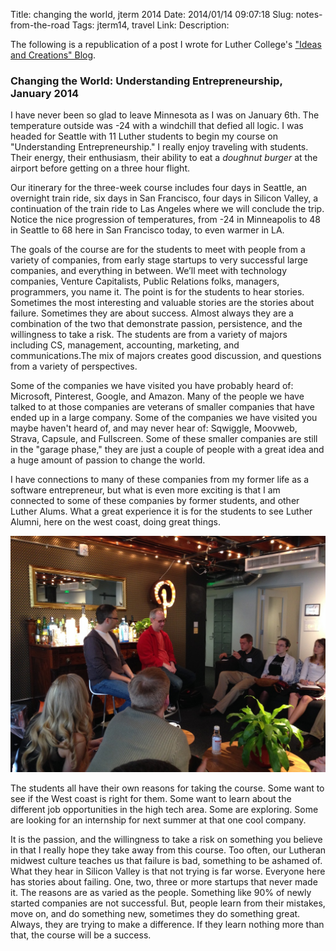 Title: changing the world, jterm 2014
Date: 2014/01/14 09:07:18
Slug: notes-from-the-road
Tags: jterm14, travel
Link: 
Description: 


The following is a republication of a post I wrote for Luther College's ["Ideas and Creations" Blog](https://www.luther.edu/ideas-creations-blog/).

### Changing the World: Understanding Entrepreneurship, January 2014

I have never been so glad to leave Minnesota as I was on January 6th.  The temperature outside was -24 with a windchill that defied all logic.  I was headed for Seattle with 11 Luther students to begin my course on "Understanding Entrepreneurship."  I really enjoy traveling with students.  Their energy, their enthusiasm, their ability to eat a *doughnut burger* at the airport before getting on a three hour flight.

Our itinerary for the three-week course includes four days in Seattle, an overnight train ride, six days in San Francisco, four days in Silicon Valley, a continuation of the train ride to Las Angeles where we will conclude the trip.  Notice the nice progression of temperatures, from -24 in Minneapolis to 48 in Seattle to 68 here in San Francisco today, to even warmer in LA.

<!-- TEASER_END -->

The goals of the course are for the students to meet with people from a variety of companies, from early stage startups to very successful large companies, and everything in between.  We’ll meet with technology companies, Venture Capitalists, Public Relations folks, managers, programmers, you name it.  The point is for the students to hear stories.  Sometimes the most interesting and valuable stories are the stories about failure.  Sometimes they are about success.  Almost always they are a combination of the two that demonstrate passion, persistence, and the willingness to take a risk.  The students are from a variety of majors including CS, management, accounting, marketing, and communications.The mix of majors creates good discussion, and questions from a variety of perspectives. 


Some of the companies we have visited you have probably heard of:  Microsoft, Pinterest, Google, and Amazon. Many of the people we have talked to at those companies are veterans of smaller companies that have ended up in a large company.  Some of the companies we have visited you maybe haven't heard of, and may never hear of:  Sqwiggle, Moovweb, Strava, Capsule, and Fullscreen.  Some of these smaller companies are still in the "garage phase," they are just a couple of people with a great idea and a huge amount of passion to change the world.  

I have connections to many of these companies from my former life as a software entrepreneur, but what is even more exciting is that I am connected to some of these companies by former students, and other Luther Alums.  What a great experience it is for the students to see Luther Alumni, here on the west coast, doing great things.

![Dan and John, Two smart guys](/images/JTerm14/Pinterest.jpg)

The students all have their own reasons for taking the course.  Some want to see if the West coast is right for them. Some want to learn about the different job opportunities in the high tech area. Some are exploring.  Some are looking for an internship for next summer at that one cool company.

It is the passion, and the willingness to take a risk on something you believe in that I really hope they take away from this course.  Too often, our Lutheran midwest culture teaches us that failure is bad, something to be ashamed of.  What they hear in Silicon Valley is that not trying is far worse.  Everyone here has stories about failing.  One, two, three or more startups that never made it.  The reasons are as varied as the people.  Something like 90% of newly started companies are not successful.  But, people learn from their mistakes, move on, and do something new, sometimes they do something great.  Always, they are trying to make a difference.  If they learn nothing more than that, the course will be a success.

